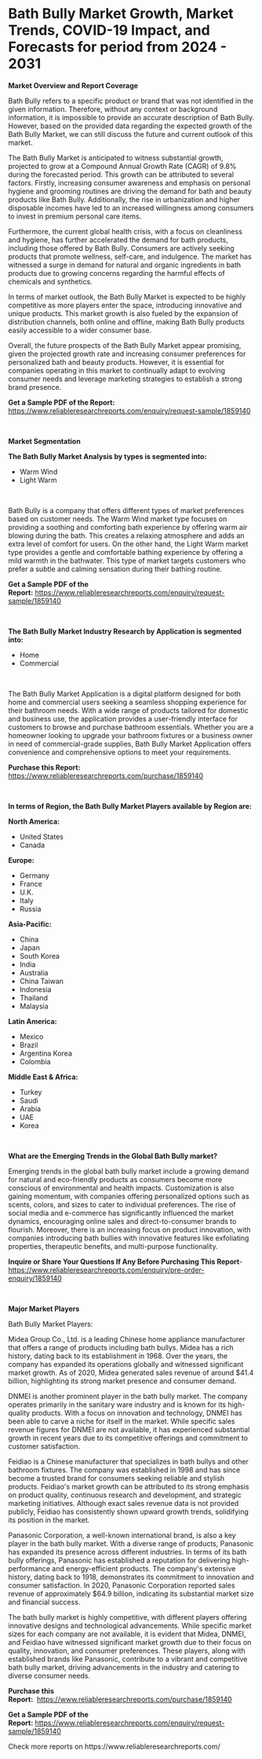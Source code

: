 <p><h1>Bath Bully Market Growth, Market Trends, COVID-19 Impact, and Forecasts for period from 2024 - 2031</h1></p><p><strong>Market Overview and Report Coverage</strong></p>
<p><p>Bath Bully refers to a specific product or brand that was not identified in the given information. Therefore, without any context or background information, it is impossible to provide an accurate description of Bath Bully. However, based on the provided data regarding the expected growth of the Bath Bully Market, we can still discuss the future and current outlook of this market.</p><p>The Bath Bully Market is anticipated to witness substantial growth, projected to grow at a Compound Annual Growth Rate (CAGR) of 9.8% during the forecasted period. This growth can be attributed to several factors. Firstly, increasing consumer awareness and emphasis on personal hygiene and grooming routines are driving the demand for bath and beauty products like Bath Bully. Additionally, the rise in urbanization and higher disposable incomes have led to an increased willingness among consumers to invest in premium personal care items.</p><p>Furthermore, the current global health crisis, with a focus on cleanliness and hygiene, has further accelerated the demand for bath products, including those offered by Bath Bully. Consumers are actively seeking products that promote wellness, self-care, and indulgence. The market has witnessed a surge in demand for natural and organic ingredients in bath products due to growing concerns regarding the harmful effects of chemicals and synthetics.</p><p>In terms of market outlook, the Bath Bully Market is expected to be highly competitive as more players enter the space, introducing innovative and unique products. This market growth is also fueled by the expansion of distribution channels, both online and offline, making Bath Bully products easily accessible to a wider consumer base.</p><p>Overall, the future prospects of the Bath Bully Market appear promising, given the projected growth rate and increasing consumer preferences for personalized bath and beauty products. However, it is essential for companies operating in this market to continually adapt to evolving consumer needs and leverage marketing strategies to establish a strong brand presence.</p></p>
<p><strong>Get a Sample PDF of the Report:</strong> <a href="https://www.reliableresearchreports.com/enquiry/request-sample/1859140">https://www.reliableresearchreports.com/enquiry/request-sample/1859140</a></p>
<p>&nbsp;</p>
<p><strong>Market Segmentation</strong></p>
<p><strong>The Bath Bully Market Analysis by types is segmented into:</strong></p>
<p><ul><li>Warm Wind</li><li>Light Warm</li></ul></p>
<p>&nbsp;</p>
<p><p>Bath Bully is a company that offers different types of market preferences based on customer needs. The Warm Wind market type focuses on providing a soothing and comforting bath experience by offering warm air blowing during the bath. This creates a relaxing atmosphere and adds an extra level of comfort for users. On the other hand, the Light Warm market type provides a gentle and comfortable bathing experience by offering a mild warmth in the bathwater. This type of market targets customers who prefer a subtle and calming sensation during their bathing routine.</p></p>
<p><strong>Get a Sample PDF of the Report:</strong>&nbsp;<a href="https://www.reliableresearchreports.com/enquiry/request-sample/1859140">https://www.reliableresearchreports.com/enquiry/request-sample/1859140</a></p>
<p>&nbsp;</p>
<p><strong>The Bath Bully Market Industry Research by Application is segmented into:</strong></p>
<p><ul><li>Home</li><li>Commercial</li></ul></p>
<p>&nbsp;</p>
<p><p>The Bath Bully Market Application is a digital platform designed for both home and commercial users seeking a seamless shopping experience for their bathroom needs. With a wide range of products tailored for domestic and business use, the application provides a user-friendly interface for customers to browse and purchase bathroom essentials. Whether you are a homeowner looking to upgrade your bathroom fixtures or a business owner in need of commercial-grade supplies, Bath Bully Market Application offers convenience and comprehensive options to meet your requirements.</p></p>
<p><strong>Purchase this Report:</strong>&nbsp; <a href="https://www.reliableresearchreports.com/purchase/1859140">https://www.reliableresearchreports.com/purchase/1859140</a></p>
<p>&nbsp;</p>
<p><strong>In terms of Region, the Bath Bully Market Players available by Region are:</strong></p>
<p>
    <p> <strong> North America: </strong>
        <ul>
            <li>United States</li>
            <li>Canada</li>
        </ul>
        </p> 
    <p> <strong> Europe: </strong>
        <ul>
            <li>Germany</li>
            <li>France</li>
            <li>U.K.</li>
            <li>Italy</li>
            <li>Russia</li>
        </ul>
        </p> 
    <p> <strong> Asia-Pacific: </strong>
        <ul>
            <li>China</li>
            <li>Japan</li>
            <li>South Korea</li>
            <li>India</li>
            <li>Australia</li>
            <li>China Taiwan</li>
            <li>Indonesia</li>
            <li>Thailand</li>
            <li>Malaysia</li>
        </ul>
        </p> 
    <p> <strong> Latin America: </strong>
        <ul>
            <li>Mexico</li>
            <li>Brazil</li>
            <li>Argentina Korea</li>
            <li>Colombia</li>
        </ul>
        </p> 
    <p> <strong> Middle East & Africa: </strong>
        <ul>
            <li>Turkey</li>
            <li>Saudi</li>
            <li>Arabia</li>
            <li>UAE</li>
            <li>Korea</li>
        </ul>
    </p>
    </p>
<p>&nbsp;</p>
<p><strong>What are the Emerging Trends in the Global Bath Bully market?</strong></p>
<p><p>Emerging trends in the global bath bully market include a growing demand for natural and eco-friendly products as consumers become more conscious of environmental and health impacts. Customization is also gaining momentum, with companies offering personalized options such as scents, colors, and sizes to cater to individual preferences. The rise of social media and e-commerce has significantly influenced the market dynamics, encouraging online sales and direct-to-consumer brands to flourish. Moreover, there is an increasing focus on product innovation, with companies introducing bath bullies with innovative features like exfoliating properties, therapeutic benefits, and multi-purpose functionality.</p></p>
<p><strong>Inquire or Share Your Questions If Any Before Purchasing This Report</strong>- <a href="https://www.reliableresearchreports.com/enquiry/pre-order-enquiry/1859140">https://www.reliableresearchreports.com/enquiry/pre-order-enquiry/1859140</a></p>
<p>&nbsp;</p>
<p><strong>Major Market Players</strong></p>
<p><p>Bath Bully Market Players:</p><p>Midea Group Co., Ltd. is a leading Chinese home appliance manufacturer that offers a range of products including bath bullys. Midea has a rich history, dating back to its establishment in 1968. Over the years, the company has expanded its operations globally and witnessed significant market growth. As of 2020, Midea generated sales revenue of around $41.4 billion, highlighting its strong market presence and consumer demand.</p><p>DNMEI is another prominent player in the bath bully market. The company operates primarily in the sanitary ware industry and is known for its high-quality products. With a focus on innovation and technology, DNMEI has been able to carve a niche for itself in the market. While specific sales revenue figures for DNMEI are not available, it has experienced substantial growth in recent years due to its competitive offerings and commitment to customer satisfaction.</p><p>Feidiao is a Chinese manufacturer that specializes in bath bullys and other bathroom fixtures. The company was established in 1998 and has since become a trusted brand for consumers seeking reliable and stylish products. Feidiao's market growth can be attributed to its strong emphasis on product quality, continuous research and development, and strategic marketing initiatives. Although exact sales revenue data is not provided publicly, Feidiao has consistently shown upward growth trends, solidifying its position in the market.</p><p>Panasonic Corporation, a well-known international brand, is also a key player in the bath bully market. With a diverse range of products, Panasonic has expanded its presence across different industries. In terms of its bath bully offerings, Panasonic has established a reputation for delivering high-performance and energy-efficient products. The company's extensive history, dating back to 1918, demonstrates its commitment to innovation and consumer satisfaction. In 2020, Panasonic Corporation reported sales revenue of approximately $64.9 billion, indicating its substantial market size and financial success.</p><p>The bath bully market is highly competitive, with different players offering innovative designs and technological advancements. While specific market sizes for each company are not available, it is evident that Midea, DNMEI, and Feidiao have witnessed significant market growth due to their focus on quality, innovation, and consumer preferences. These players, along with established brands like Panasonic, contribute to a vibrant and competitive bath bully market, driving advancements in the industry and catering to diverse consumer needs.</p></p>
<p><strong>Purchase this Report:</strong>&nbsp;&nbsp;<a href="https://www.reliableresearchreports.com/purchase/1859140">https://www.reliableresearchreports.com/purchase/1859140</a></p>
<p></p>
<p><strong>Get a Sample PDF of the Report:</strong>&nbsp;<a href="https://www.reliableresearchreports.com/enquiry/request-sample/1859140">https://www.reliableresearchreports.com/enquiry/request-sample/1859140</a></p>
<p>Check more reports on https://www.reliableresearchreports.com/</p>
